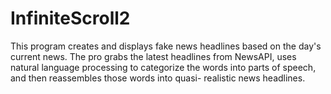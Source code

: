 # InfiniteScroll2

This program creates and displays fake news headlines based on the day's current news.
The pro grabs the latest headlines from NewsAPI, uses natural language processing to 
categorize the words into parts of speech, and then reassembles those words into quasi-
realistic news headlines.